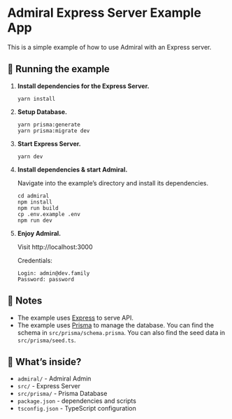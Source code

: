 # Admiral Express Server Example App

This is a simple example of how to use Admiral with an Express server.

## 🚀 Running the example

1. **Install dependencies for the Express Server.**
    ```shell
    yarn install
    ```
2. **Setup Database.**
    ```shell
    yarn prisma:generate
    yarn prisma:migrate dev
    ```
3. **Start Express Server.**

    ```shell
    yarn dev
    ```

4. **Install dependencies & start Admiral.**

    Navigate into the example’s directory and install its dependencies.

    ```shell
    cd admiral
    npm install
    npm run build
    cp .env.example .env
    npm run dev
    ```

5. **Enjoy Admiral.**

    Visit http://localhost:3000

    Credentials:

    ```
    Login: admin@dev.family
    Password: password
    ```

## 📝 Notes

-   The example uses [Express](https://expressjs.com/) to serve API.
-   The example uses [Prisma](https://www.prisma.io/) to manage the database. You can find the schema in `src/prisma/schema.prisma`. You can also find the seed data in `src/prisma/seed.ts`.

## 🧐 What’s inside?

-   `admiral/` - Admiral Admin
-   `src/` - Express Server
-   `src/prisma/` - Prisma Database
-   `package.json` - dependencies and scripts
-   `tsconfig.json` - TypeScript configuration
